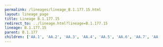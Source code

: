```yaml
---
permalink: /lineages/lineage_B.1.177.15.html
layout: lineage_page
title: Lineage B.1.177.15
redirect_to: ../lineage.html?lineage=B.1.177.15
lineage: B.1.177.15
parent: B.1.177
children: ['AA.1', 'AA.2', 'AA.3', 'AA.4', 'AA.5', 'AA.6', 'AA.7', 'AA.8', 'B.1.177.15']
---
```

